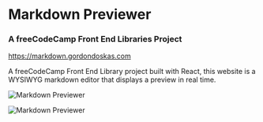 # Markdown Previewer

### A freeCodeCamp Front End Libraries Project

<https://markdown.gordondoskas.com>

A freeCodeCamp Front End Library project built with React, this website is a WYSIWYG markdown editor that displays a preview in real time.

![Markdown Previewer](https://gordondoskas.com/markdown.png "Markdown Previewer")

![Markdown Previewer](https://gordondoskas.com/markdown3.png "Markdown Previewer")
